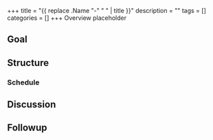 +++
title = "{{ replace .Name "-" " " | title }}"
description = ""
tags = []
categories = []
+++
Overview placeholder

## Goal

## Structure

### Schedule

## Discussion

## Followup

